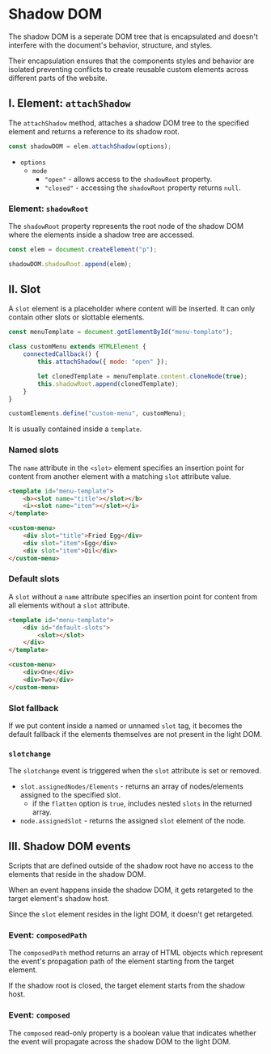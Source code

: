 # **Shadow DOM**

The shadow DOM is a seperate DOM tree that is encapsulated and doesn't interfere with the document's behavior, structure, and styles.

Their encapsulation ensures that the components styles and behavior are isolated preventing conflicts to create reusable custom elements across different parts of the website.

## **I. Element: `attachShadow`**

The `attachShadow` method, attaches a shadow DOM tree to the specified element and returns a reference to its shadow root.

```js
const shadowDOM = elem.attachShadow(options);
```

- `options`
  - `mode`
    - `"open"` - allows access to the `shadowRoot` property.
    - `"closed"` - accessing the `shadowRoot` property returns `null`.

### **Element: `shadowRoot`**

The `shadowRoot` property represents the root node of the shadow DOM where the elements inside a shadow tree are accessed.

```js
const elem = document.createElement("p");

shadowDOM.shadowRoot.append(elem);
```

## **II. Slot**

A `slot` element is a placeholder where content will be inserted. It can only contain other slots or slottable elements.

```js
const menuTemplate = document.getElementById("menu-template");

class customMenu extends HTMLElement {
	connectedCallback() {
		this.attachShadow({ mode: "open" });

		let clonedTemplate = menuTemplate.content.cloneNode(true);
		this.shadowRoot.append(clonedTemplate);
	}
}

customElements.define("custom-menu", customMenu);
```

It is usually contained inside a `template`.

### **Named slots**

The `name` attribute in the `<slot>` element specifies an insertion point for content from another element with a matching `slot` attribute value.

```html
<template id="menu-template">
	<b><slot name="title"></slot></b>
	<i><slot name="item"></slot></i>
</template>

<custom-menu>
	<div slot="title">Fried Egg</div>
	<div slot="item">Egg</div>
	<div slot="item">Oil</div>
</custom-menu>
```

### **Default slots**

A `slot` without a `name` attribute specifies an insertion point for content from all elements without a `slot` attribute.

```html
<template id="menu-template">
	<div id="default-slots">
		<slot></slot>
	</div>
</template>

<custom-menu>
	<div>One</div>
	<div>Two</div>
</custom-menu>
```

### **Slot fallback**

If we put content inside a named or unnamed `slot` tag, it becomes the default fallback if the elements themselves are not present in the light DOM.

### **`slotchange`**

The `slotchange` event is triggered when the `slot` attribute is set or removed.

- `slot.assignedNodes/Elements` - returns an array of nodes/elements assigned to the specified slot.
  - if the `flatten` option is `true`, includes nested `slots` in the returned array.
- `node.assignedSlot` - returns the assigned `slot` element of the node.

## **III. Shadow DOM events**

Scripts that are defined outside of the shadow root have no access to the elements that reside in the shadow DOM.

When an event happens inside the shadow DOM, it gets retargeted to the target element's shadow host.

Since the `slot` element resides in the light DOM, it doesn't get retargeted.

### **Event: `composedPath`**

The `composedPath` method returns an array of HTML objects which represent the event's propagation path of the element starting from the target element.

If the shadow root is closed, the target element starts from the shadow host.

### **Event: `composed`**

The `composed` read-only property is a boolean value that indicates whether the event will propagate across the shadow DOM to the light DOM.
